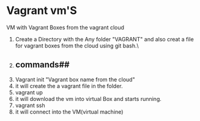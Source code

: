 # Vagrant vm'S
VM with Vagrant Boxes from the vagrant cloud
1. Create a Directory with the Any folder "VAGRANT" and also creat a file for vagrant boxes from the cloud using git bash.\\
2. ## commands##
3. Vagrant init "Vagrant box name from the cloud" 
4. it will create the a vagrant file in the folder.
5. vagrant up
6. it will download the vm into virtual Box and starts running.
7. vagrant ssh
8. it will connect into the VM(virtual machine)
